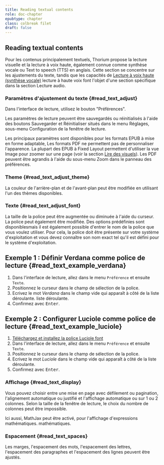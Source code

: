 ```yaml
---
title: Reading textual contents
role: doc-chapter
epubtype: chapter
class: colbreak filet
draft: false
---
```



<section class="filet">

## Reading textual contents

Pour les contenus principalement textuels, Thorium propose la lecture visuelle et la lecture à voix haute, également connue comme synthèse vocale ou <span lang="en">Text to speech (TTS)</span> en anglais. Cette section se concentre sur les ajustements du texte, tandis que les capacités de [Lecture à voix haute (synthèse vocale)](../213_reading_auditory/index.xhtml#readaloud) lecture à haute voix font l'objet d'une section spécifique dans la section Lecture audio.


</section>
<section class="filet">


### Paramètres d'ajustement du texte {#read_text_adjust}

Dans l'interface de lecture, utilisez le bouton "Préférences".
<img src="../../resources/images/textarea-icon.svg" role="presentation" alt="" class="icon"/>

Les paramètres de lecture peuvent être sauvegardés ou réinitialisés à l'aide des boutons <span class="ui_button">Sauvegarder</span> et <span class="ui_button">Réinitialiser</span> situés dans le menu
<span class="ui_button">Réglages</span>, sous-menu <span class="ui_button">Configuration</span> de la fenêtre de lecture.

Les principaux paramètres sont disponibles pour les formats EPUB à mise en forme adaptable, Les formats PDF ne permettent pas de personnaliser l'apparence. La plupart des EPUB à Fixed Layout permettent d'utiliser la vue Image pour zoomer sur une page (voir la section [Lire des visuels](../212_reading_visuals/index.xhtml)). Les PDF peuvent être agrandis à l'aide du sous-menu Zoom dans le panneau des préférences.

</section>
<section class="filet">


### Theme {#read_text_adjust_theme}

La couleur de l'arrière-plan et de l'avant-plan peut être modifiée en utilisant l'un des thèmes disponibles.

</section>
<section class="filet">


### Texte {#read_text_adjust_font}

La taille de la police peut être augmentée ou diminuée à l'aide du curseur. La police
peut également être modifiée. Des options prédéfinies sont disponiblesmais il est également possible d'entrer le nom de la police que vous voulez utiliser.
Pour cela, la police doit être présente sur votre système d'exploitation et vous devez connaître son nom exact tel qu'il est défini pour le système d'exploitation.

<div class="framed">

## Exemple 1 : Définir Verdana comme police de lecture {#read_text_example_verdana}

1.  Dans l'interface de lecture, allez dans le menu `Préférence` et ensuite
    `Texte`.
2. Positionnez le curseur dans le champ de sélection de la police.
3.  Ecrivez le mot *Verdana* dans le champ vide qui apparaît à côté de la liste déroulante.
    liste déroulante.
4.  Confirmez avec <kbd>Enter</kbd>.


## Exemple 2 : Configurer Luciole comme police de lecture {#read_text_example_luciole}

1.  [Téléchargez et installez la police Luciole
    font](https://www.luciole-vision.com/#download)
2.  Dans l'interface de lecture, allez dans le menu `Préférence` et ensuite
    `Texte`.
2. Positionnez le curseur dans le champ de sélection de la police.
4.  Ecrivez le mot *Luciole* dans le champ vide qui apparaît à côté de la liste déroulante.
5.  Confirmez avec <kbd>Enter</kbd>.

</div>


</section>
<section class="filet">


### Affichage {#read_text_display}

Vous pouvez choisir entre une mise en page avec défilement ou pagination,
l'alignement automatique ou justifié et l'affichage automatique ou sur 1 ou 2 colonnes. Selon la taille de la fenêtre de lecture, le choix du nombre de colonnes peut être impossible.

Ici aussi, MathJax peut être activé, pour l'affichage d'expressions mathématiques.
mathématiques.


</section>
<section class="filet">


### Espacement {#read_text_spaces}

Les marges, l'espacement des mots, l'espacement des lettres, l'espacement des paragraphes et l'espacement des lignes peuvent être ajustés.

</section>
